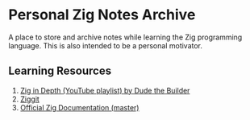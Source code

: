 # Personal Zig Notes Archive

A place to store and archive notes while learning the Zig programming language.
This is also intended to be a personal motivator.


## Learning Resources

1. [Zig in Depth (YouTube playlist) by Dude the Builder](https://www.youtube.com/playlist?list=PLtB7CL7EG7pCw7Xy1SQC53Gl8pI7aDg9t)
2. [Ziggit](ziggit.dev)
3. [Official Zig Documentation (master)](ziglang.org/documentation/master/)
